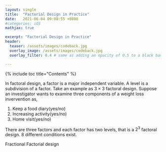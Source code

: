 ```yaml
---
layout: single
title:  "Factorial Design in Practice"
date:   2021-06-04 09:08:55 +0800
#categories: iOS
mathjax: true

excerpt: "Factorial Design in Practice"
header:
  teaser: /assets/images/codeback.jpg
  overlay_image: /assets/images/codeback.jpg
  overlay_filter: 0.4 # same as adding an opacity of 0.5 to a black background

---
```


{% include toc title="Contents" %}

In factoral design, a factor is a major independent variable. A level is a subdivision of a factor. Take an example as $3 \times 3$ factoral design. Suppose an investigator wants to examine three components of a weight loss invervention as,

1. Keep a food diary(yes/no)
2. Increasing activity(yes/no)
3. Home visit(yes/no)

There are three factors and each factor has two levels, that is a $2^3$ factoral design. 8 different conditions exist.

Fractional Factorial design
